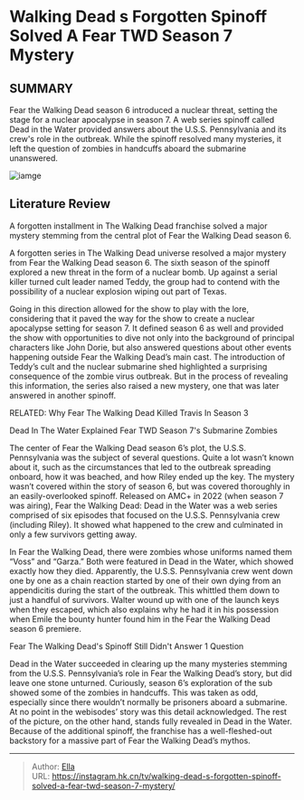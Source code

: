 # Walking Dead s Forgotten Spinoff Solved A Fear TWD Season 7 Mystery


## SUMMARY 



  Fear the Walking Dead season 6 introduced a nuclear threat, setting the stage for a nuclear apocalypse in season 7.   A web series spinoff called Dead in the Water provided answers about the U.S.S. Pennsylvania and its crew&#39;s role in the outbreak.   While the spinoff resolved many mysteries, it left the question of zombies in handcuffs aboard the submarine unanswered.  

![iamge](https://static1.srcdn.com/wordpress/wp-content/uploads/2023/06/screen-shot-2023-06-11-at-2-29-22-pm.jpg)

## Literature Review
A forgotten installment in The Walking Dead franchise solved a major mystery stemming from the central plot of Fear the Walking Dead season 6.




A forgotten series in The Walking Dead universe resolved a major mystery from Fear the Walking Dead season 6. The sixth season of the spinoff explored a new threat in the form of a nuclear bomb. Up against a serial killer turned cult leader named Teddy, the group had to contend with the possibility of a nuclear explosion wiping out part of Texas.




Going in this direction allowed for the show to play with the lore, considering that it paved the way for the show to create a nuclear apocalypse setting for season 7. It defined season 6 as well and provided the show with opportunities to dive not only into the background of principal characters like John Dorie, but also answered questions about other events happening outside Fear the Walking Dead’s main cast. The introduction of Teddy’s cult and the nuclear submarine shed highlighted a surprising consequence of the zombie virus outbreak. But in the process of revealing this information, the series also raised a new mystery, one that was later answered in another spinoff.

RELATED: Why Fear The Walking Dead Killed Travis In Season 3


 Dead In The Water Explained Fear TWD Season 7&#39;s Submarine Zombies 
          

The center of Fear the Walking Dead season 6’s plot, the U.S.S. Pennsylvania was the subject of several questions. Quite a lot wasn’t known about it, such as the circumstances that led to the outbreak spreading onboard, how it was beached, and how Riley ended up the key. The mystery wasn’t covered within the story of season 6, but was covered thoroughly in an easily-overlooked spinoff. Released on AMC&#43; in 2022 (when season 7 was airing), Fear the Walking Dead: Dead in the Water was a web series comprised of six episodes that focused on the U.S.S. Pennsylvania crew (including Riley). It showed what happened to the crew and culminated in only a few survivors getting away.




In Fear the Walking Dead, there were zombies whose uniforms named them “Voss” and “Garza.” Both were featured in Dead in the Water, which showed exactly how they died. Apparently, the U.S.S. Pennsylvania crew went down one by one as a chain reaction started by one of their own dying from an appendicitis during the start of the outbreak. This whittled them down to just a handful of survivors. Walter wound up with one of the launch keys when they escaped, which also explains why he had it in his possession when Emile the bounty hunter found him in the Fear the Walking Dead season 6 premiere.



 Fear The Walking Dead&#39;s Spinoff Still Didn&#39;t Answer 1 Question 
          

Dead in the Water succeeded in clearing up the many mysteries stemming from the U.S.S. Pennsylvania’s role in Fear the Walking Dead’s story, but did leave one stone unturned. Curiously, season 6’s exploration of the sub showed some of the zombies in handcuffs. This was taken as odd, especially since there wouldn’t normally be prisoners aboard a submarine. At no point in the webisodes’ story was this detail acknowledged. The rest of the picture, on the other hand, stands fully revealed in Dead in the Water. Because of the additional spinoff, the franchise has a well-fleshed-out backstory for a massive part of Fear the Walking Dead’s mythos.






---

> Author: [Ella](https://instagram.hk.cn/)  
> URL: https://instagram.hk.cn/tv/walking-dead-s-forgotten-spinoff-solved-a-fear-twd-season-7-mystery/  

